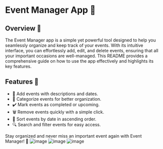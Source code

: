 # Event Manager App 🎉

## Overview 🌟

The Event Manager app is a simple yet powerful tool designed to help you seamlessly organize and keep track of your events. With its intuitive interface, you can effortlessly add, edit, and delete events, ensuring that all your important occasions are well-managed. This README provides a comprehensive guide on how to use the app effectively and highlights its key features.

## Features 🚀

- 📅 Add events with descriptions and dates.
- 📌 Categorize events for better organization.
- ✔️ Mark events as completed or upcoming.
- 🗑️ Remove events quickly with a simple click.
- 🔢 Sort events by date in ascending order.
- 🔍 Search and filter events for easy access.

Stay organized and never miss an important event again with Event Manager! 🎯
![image](https://github.com/user-attachments/assets/b0422d15-a45e-4663-9903-4c3d9db54a52)
![image](https://github.com/user-attachments/assets/db4c87b1-993c-4702-b9b0-a79762c401dd)
![image](https://github.com/user-attachments/assets/0f4bee55-7a55-48b6-a3e5-1b70d9271bc4)
